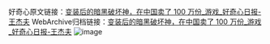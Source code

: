 好奇心原文链接：[变装后的暗黑破坏神，在中国卖了 100 万份_游戏_好奇心日报-王杰夫](https://www.qdaily.com/articles/9329.html)
WebArchive归档链接：[变装后的暗黑破坏神，在中国卖了 100 万份_游戏_好奇心日报-王杰夫](http://web.archive.org/web/20190623154101/https://www.qdaily.com/articles/9329.html)
![image](http://ww3.sinaimg.cn/large/007d5XDpgy1g3vf25vs2ej30u024r1kx)